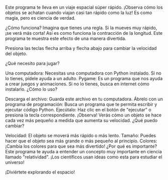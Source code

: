 Este programa te lleva en un viaje espacial súper rápido. ¡Observa cómo los objetos se achatan cuando viajan casi tan rápido como la luz! Es como magia, pero es ciencia de verdad.

¿Cómo funciona?
Imagina que tienes una regla. Si la mueves muy rápido, ¡se verá más corta! Así es como funciona la contracción de la longitud. Este programa te muestra este efecto de una manera divertida.

Presiona las teclas flecha arriba y flecha abajo para cambiar la velocidad del objeto.

¿Qué necesito para jugar?

Una computadora: Necesitas una computadora con Python instalado. Si no lo tienes, pídele ayuda a un adulto.
Pygame: Es un programa que nos ayuda a crear juegos y animaciones. Si no lo tienes, busca en internet cómo instalarlo.
¿Cómo lo uso?

Descarga el archivo: Guarda este archivo en tu computadora.
Ábrelo con un programa de programación: Busca un programa que te permita escribir y ejecutar código Python.
Ejecútalo: Haz clic en el botón de "ejecutar" o presiona la tecla correspondiente.
¡Observa! Verás cómo un objeto se hace cada vez más pequeño a medida que aumenta su velocidad.
¿Qué puedo cambiar?

Velocidad: El objeto se moverá más rápido o más lento.
Tamaño: Puedes hacer que el objeto sea más grande o más pequeño al principio.
Colores: ¡Cambia los colores para que sea más divertido!
¿Por qué es importante?
Este programa te ayuda a entender un concepto muy importante en ciencia llamado "relatividad". ¡Los científicos usan ideas como esta para estudiar el universo!

¡Diviértete explorando el espacio!
